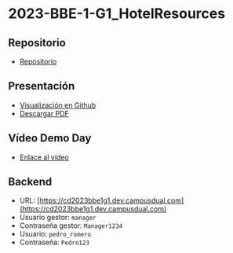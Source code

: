 # 2023-BBE-1-G1_HotelResources
## Repositorio
* [Repositorio](https://github.com/CampusDual/CD2023-BBE-1-G1_HotelResources)
## Presentación
* [Visualización en Github](https://github.com/CampusDual/2023-BBE-1-G1_HotelResources/blob/main/Presentaci%C3%B3n/G1%20Hotel%20Resources.pdf)
* [Descargar PDF](https://raw.github.com/CampusDual/2023-BBE-1-G1_HotelResources/main/Presentaci%C3%B3n/G1%20Hotel%20Resources.pdf)
## Vídeo Demo Day
* [Enlace al vídeo](https://campusdual-my.sharepoint.com/:v:/p/info/EVea0EwTGC9CgTdxRYfiDFUBvz6sOU1KTslyuH1_a7CggA?e=YmiMgI&nav=eyJyZWZlcnJhbEluZm8iOnsicmVmZXJyYWxBcHAiOiJTdHJlYW1XZWJBcHAiLCJyZWZlcnJhbFZpZXciOiJTaGFyZURpYWxvZy1MaW5rIiwicmVmZXJyYWxBcHBQbGF0Zm9ybSI6IldlYiIsInJlZmVycmFsTW9kZSI6InZpZXcifX0%3D)

## Backend
* URL: [https://cd2023bbe1g1.dev.campusdual.com](https://cd2023bbe1g1.dev.campusdual.com)
* Usuario gestor: `manager`
* Contraseña gestor: `Manager1234`
* Usuario: `pedro_romero `
* Contraseña: `Pedro123`